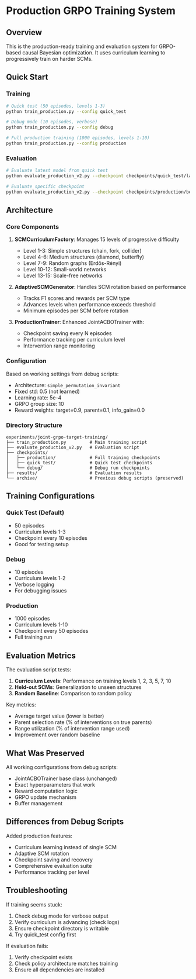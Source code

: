 # Production GRPO Training System

## Overview
This is the production-ready training and evaluation system for GRPO-based causal Bayesian optimization. It uses curriculum learning to progressively train on harder SCMs.

## Quick Start

### Training
```bash
# Quick test (50 episodes, levels 1-3)
python train_production.py --config quick_test

# Debug mode (10 episodes, verbose)
python train_production.py --config debug

# Full production training (1000 episodes, levels 1-10)
python train_production.py --config production
```

### Evaluation
```bash
# Evaluate latest model from quick test
python evaluate_production_v2.py --checkpoint checkpoints/quick_test/latest.pkl

# Evaluate specific checkpoint
python evaluate_production_v2.py --checkpoint checkpoints/production/best_model.pkl --output results/eval_best
```

## Architecture

### Core Components
1. **SCMCurriculumFactory**: Manages 15 levels of progressive difficulty
   - Level 1-3: Simple structures (chain, fork, collider)
   - Level 4-6: Medium structures (diamond, butterfly)
   - Level 7-9: Random graphs (Erdős-Rényi)
   - Level 10-12: Small-world networks
   - Level 13-15: Scale-free networks

2. **AdaptiveSCMGenerator**: Handles SCM rotation based on performance
   - Tracks F1 scores and rewards per SCM type
   - Advances levels when performance exceeds threshold
   - Minimum episodes per SCM before rotation

3. **ProductionTrainer**: Enhanced JointACBOTrainer with:
   - Checkpoint saving every N episodes
   - Performance tracking per curriculum level
   - Intervention range monitoring

### Configuration
Based on working settings from debug scripts:
- Architecture: `simple_permutation_invariant`
- Fixed std: 0.5 (not learned)
- Learning rate: 5e-4
- GRPO group size: 10
- Reward weights: target=0.9, parent=0.1, info_gain=0.0

### Directory Structure
```
experiments/joint-grpo-target-training/
├── train_production.py         # Main training script
├── evaluate_production_v2.py   # Evaluation script
├── checkpoints/
│   ├── production/             # Full training checkpoints
│   ├── quick_test/             # Quick test checkpoints
│   └── debug/                  # Debug run checkpoints
├── results/                    # Evaluation results
└── archive/                    # Previous debug scripts (preserved)
```

## Training Configurations

### Quick Test (Default)
- 50 episodes
- Curriculum levels 1-3
- Checkpoint every 10 episodes
- Good for testing setup

### Debug
- 10 episodes
- Curriculum levels 1-2
- Verbose logging
- For debugging issues

### Production
- 1000 episodes
- Curriculum levels 1-10
- Checkpoint every 50 episodes
- Full training run

## Evaluation Metrics

The evaluation script tests:
1. **Curriculum Levels**: Performance on training levels 1, 2, 3, 5, 7, 10
2. **Held-out SCMs**: Generalization to unseen structures
3. **Random Baseline**: Comparison to random policy

Key metrics:
- Average target value (lower is better)
- Parent selection rate (% of interventions on true parents)
- Range utilization (% of intervention range used)
- Improvement over random baseline

## What Was Preserved

All working configurations from debug scripts:
- JointACBOTrainer base class (unchanged)
- Exact hyperparameters that work
- Reward computation logic
- GRPO update mechanism
- Buffer management

## Differences from Debug Scripts

Added production features:
- Curriculum learning instead of single SCM
- Adaptive SCM rotation
- Checkpoint saving and recovery
- Comprehensive evaluation suite
- Performance tracking per level

## Troubleshooting

If training seems stuck:
1. Check debug mode for verbose output
2. Verify curriculum is advancing (check logs)
3. Ensure checkpoint directory is writable
4. Try quick_test config first

If evaluation fails:
1. Verify checkpoint exists
2. Check policy architecture matches training
3. Ensure all dependencies are installed